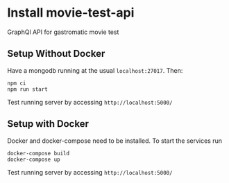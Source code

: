 # Install movie-test-api

GraphQl API for gastromatic movie test

## Setup Without Docker

Have a mongodb running at the usual `localhost:27017`. Then:

```
npm ci
npm run start
```

Test running server by accessing `http://localhost:5000/`

## Setup with Docker

Docker and docker-compose need to be installed. To start the services run

```
docker-compose build
docker-compose up
```

Test running server by accessing `http://localhost:5000/`
